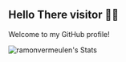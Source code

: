 ## Hello There visitor 👋🏼
Welcome to my GitHub profile!

![ramonvermeulen's Stats](https://github-readme-stats.vercel.app/api?username=ramonvermeulen&theme=cobalt&show_icons=true&hide_border=true&count_private=false)
